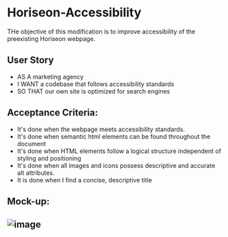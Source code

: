 # Horiseon-Accessibility
THe objective of this modification is to improve accessibility of the preexisting Horiseon webpage.

## User Story

* AS A marketing agency
* I WANT a codebase that follows accessibility standards
* SO THAT our own site is optimized for search engines

## Acceptance Criteria: 

* It's done when the webpage meets accessibility standards.
* It's done when semantic html elements can be found throughout the document
* It's done when HTML elements follow a logical structure independent of styling and positioning
* It's done when all images and icons possess descriptive and accurate alt attributes.
* It is done when I find a concise, descriptive title

## Mock-up: 
![image](https://user-images.githubusercontent.com/109838381/189127902-3fb91557-e697-4055-b414-16af031ccf96.png)
---
